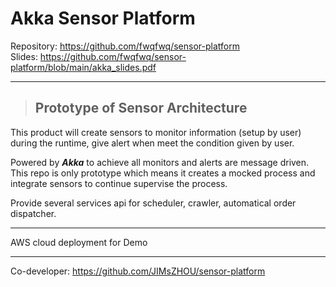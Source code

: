 
# Akka Sensor Platform  

Repository: https://github.com/fwqfwq/sensor-platform       
Slides: https://github.com/fwqfwq/sensor-platform/blob/main/akka_slides.pdf    


---
> ## Prototype of Sensor Architecture 

This product will create sensors to monitor information (setup by user) during the runtime, give alert when meet the condition given by user.

Powered by ***Akka*** to achieve all monitors and alerts are message driven. This repo is only prototype which means it creates a mocked process and integrate sensors to continue supervise the process.   

Provide several services api for scheduler, crawler, automatical order dispatcher.   

---

AWS cloud deployment for Demo  

---
Co-developer: https://github.com/JIMsZHOU/sensor-platform








